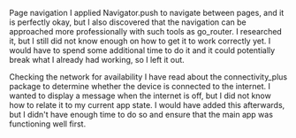 Page navigation
I applied Navigator.push to navigate between pages, and it is perfectly okay, but I also discovered that the navigation can be approached more professionally with such tools as go_router. I researched it, but I still did not know enough on how to get it to work correctly yet. I would have to spend some additional time to do it and it could potentially break what I already had working, so I left it out.

Checking the network for availability
I have read about the connectivity_plus package to determine whether the device is connected to the internet. I wanted to display a message when the internet is off, but I did not know how to relate it to my current app state. I would have added this afterwards, but I didn't have enough time to do so and ensure that the main app was functioning well first.

